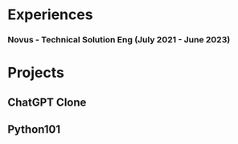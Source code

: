 # Experiences

### Novus - Technical Solution Eng  (July 2021 - June 2023)

# Projects

## ChatGPT Clone


## Python101